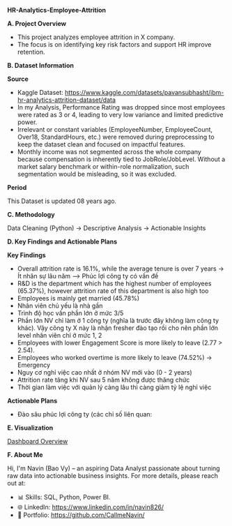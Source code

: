 **HR-Analytics-Employee-Attrition**

**A. Project Overview**

- This project analyzes employee attrition in X company.
- The focus is on identifying key risk factors and support HR improve retention.

**B. Dataset Information**

**Source**

- Kaggle Dataset: https://www.kaggle.com/datasets/pavansubhasht/ibm-hr-analytics-attrition-dataset/data
- In my Analysis, Performance Rating was dropped since most employees were rated as 3 or 4, leading to very low variance and limited predictive power.
- Irrelevant or constant variables (EmployeeNumber, EmployeeCount, Over18, StandardHours, etc.) were removed during preprocessing to keep the dataset clean and focused on impactful features.
- Monthly income was not segmented across the whole company because compensation is inherently tied to JobRole/JobLevel. Without a market salary benchmark or within-role normalization, such segmentation would be misleading, so it was excluded.

**Period**

This Dataset is updated 08 years ago.

**C. Methodology**

Data Cleaning (Python) → Descriptive Analysis → Actionable Insights

**D. Key Findings and Actionable Plans**

**Key Findings**

- Overall attrition rate is 16.1%, while the average tenure is over 7 years → Ít nhân sự lâu năm --> Phúc lợi công ty có vấn đề
- R&D is the department which has the highest number of employees (65.37%), however attrition rate of this department is also high too
- Employees is mainly get married (45.78%)
- Nhân viên chủ yếu là nhà gần
- Trình độ học vấn phần lớn ở mức 3/5
- Phần lớn NV chỉ làm ở 1 công ty (nghĩa là trước đây không làm công ty khác). Vậy công ty X này là nhận fresher đào tạo rồi cho nên phần lớn level nhân viên chỉ ở mức 1, 2
- Employees with lower Engagement Score is more likely to leave (2.77 > 2.54).
- Employees who worked overtime is more likely to leave (74.52%) → Emergency
- Nguy cơ nghỉ việc cao nhất ở nhóm NV mới vào (0 - 2 years)
- Attrition rate tăng khi NV sau 5 năm không được thăng chức
- Thời gian làm việc với quản lý càng lâu thì càng giảm tỷ lệ nghỉ việc

**Actionable Plans**

- Đào sâu phúc lợi công ty (các chỉ số liên quan:

**E. Visualization**

[Dashboard Overview](Dashboard/Overview.png)

**F. About Me**

Hi, I'm Navin (Bao Vy) – an aspiring Data Analyst passionate about turning raw data into actionable business insights. For more details, please reach out at: 

- 📊 Skills: SQL, Python, Power BI.  
- 🌐 LinkedIn: https://www.linkedin.com/in/navin826/
- 📂 Portfolio: https://github.com/CallmeNavin/  
